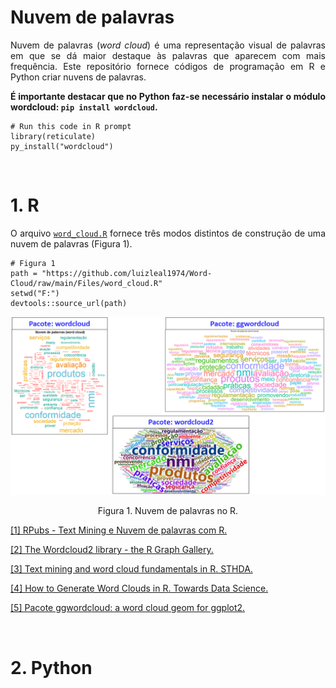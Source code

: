 # Nuvem de palavras
<p align="justify">Nuvem de palavras (<i>word cloud</i>) é uma representação visual de palavras em que se dá maior destaque às palavras que aparecem com mais frequência. Este repositório fornece códigos de programação em R e Python criar nuvens de palavras.</p>

<p align="justify"><b>É importante destacar que no Python faz-se necessário instalar o módulo wordcloud: <code>pip install wordcloud</code>.</b></p>

```{r}
# Run this code in R prompt
library(reticulate)
py_install("wordcloud")
```

</br>

# 1. R

<p align="justify">O arquivo <a target='_blank' rel='noopener noreferrer' href='https://github.com/luizleal1974/Word-Cloud/blob/main/Files/word_cloud.R'><code>word_cloud.R</code></a> fornece três modos distintos de construção de uma nuvem de palavras (Figura 1).</p>

```{r}
# Figura 1
path = "https://github.com/luizleal1974/Word-Cloud/raw/main/Files/word_cloud.R"
setwd("F:")
devtools::source_url(path)
```

<p align="center"><img src="/Files/word_cloud_R.png" alt="Drawing"/></p>

<div align="center">Figura 1. Nuvem de palavras no R.</div>


<p align="justify"></p>

<p align="justify">
<a target='_blank' rel='noopener noreferrer' href='https://rpubs.com/amrofi/word_cloud_with_R_Mateus'>[1] RPubs - Text Mining e Nuvem de palavras com R.</code></a>

<a target='_blank' rel='noopener noreferrer' href='https://r-graph-gallery.com/196-the-wordcloud2-library.html'>[2] The Wordcloud2 library - the R Graph Gallery.</code></a>

<a target='_blank' rel='noopener noreferrer' href='http://www.sthda.com/english/wiki/text-mining-and-word-cloud-fundamentals-in-r-5-simple-steps-you-should-know'>[3] Text mining and word cloud fundamentals in R. STHDA.</code></a>

<a target='_blank' rel='noopener noreferrer' href='https://towardsdatascience.com/create-a-word-cloud-with-r-bde3e7422e8a'>[4] How to Generate Word Clouds in R. Towards Data Science.</code></a>

<a target='_blank' rel='noopener noreferrer' href='https://cran.r-project.org/web/packages/ggwordcloud/vignettes/ggwordcloud.html'>[5] Pacote ggwordcloud: a word cloud geom for ggplot2.</code></a>
</p>


</br>

# 2. Python
